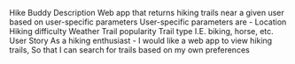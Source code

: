 Hike Buddy
Description
Web app that returns hiking trails near a given user based on user-specific parameters
User-specific parameters are -
Location
Hiking difficulty
Weather
Trail popularity
Trail type I.E. biking, horse, etc.
User Story
As a hiking enthusiast -
I would like a web app to view hiking trails,
So that I can search for trails based on my own preferences
